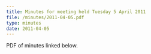 ```yaml
---
title: Minutes for meeting held Tuesday 5 April 2011
file: /minutes/2011-04-05.pdf
type: minutes
date: 2011-04-05
---
```


PDF of minutes linked below.

